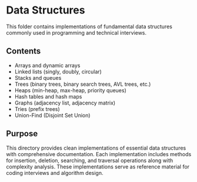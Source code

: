 # Data Structures

This folder contains implementations of fundamental data structures commonly used in programming and technical interviews.

## Contents

- Arrays and dynamic arrays
- Linked lists (singly, doubly, circular)
- Stacks and queues
- Trees (binary trees, binary search trees, AVL trees, etc.)
- Heaps (min-heap, max-heap, priority queues)
- Hash tables and hash maps
- Graphs (adjacency list, adjacency matrix)
- Tries (prefix trees)
- Union-Find (Disjoint Set Union)

## Purpose

This directory provides clean implementations of essential data structures with comprehensive documentation. Each implementation includes methods for insertion, deletion, searching, and traversal operations along with complexity analysis. These implementations serve as reference material for coding interviews and algorithm design.
